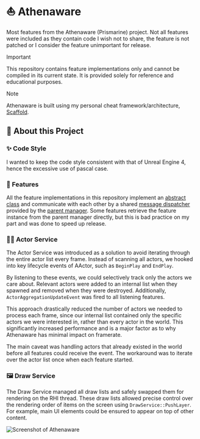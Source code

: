 # ⛵ Athenaware
Most features from the Athenaware (Prismarine) project. Not all features were included as they contain code I wish not to share, the feature is not patched or I consider the feature unimportant for release.

> [!IMPORTANT]
> This repository contains feature implementations only and cannot be compiled in its current state. It is provided solely for reference and educational purposes.

> [!NOTE]
> Athenaware is built using my personal cheat framework/architecture, [Scaffold](https://github.com/xeroconf/scaffold).


## 🧠 About this Project
### ✨ Code Style
I wanted to keep the code style consistent with that of Unreal Engine 4, hence the excessive use of pascal case.

### 🧩 Features
All the feature implementations in this repository implement an [abstract class](https://github.com/xeroconf/scaffold/blob/master/Core/Feature/Feature.h) and communicate with each other by a shared [message dispatcher](https://github.com/xeroconf/messenger) provided by the [parent manager](https://github.com/xeroconf/scaffold/blob/master/Core/Domain/Domain.h). Some features retrieve the feature instance from the parent manager directly, but this is bad practice on my part and was done to speed up release.

### 🧑‍🚀 Actor Service
The Actor Service was introduced as a solution to avoid iterating through the entire actor list every frame.
Instead of scanning all actors, we hooked into key lifecycle events of AActor, such as `BeginPlay` and `EndPlay`.

By listening to these events, we could selectively track only the actors we care about.
Relevant actors were added to an internal list when they spawned and removed when they were destroyed. Additionally, `ActorAggregationUpdateEvent` was fired to all listening features.

This approach drastically reduced the number of actors we needed to process each frame, since our internal list contained only the specific actors we were interested in, rather than every actor in the world. This significantly increased performance and is a major factor as to why Athenaware has minimal impact on framerate.

The main caveat was handling actors that already existed in the world before all features could receive the event. The workaround was to iterate over the actor list once when each feature started.

### 🖼️ Draw Service
The Draw Service managed all draw lists and safely swapped them for rendering on the RHI thread. These draw lists allowed precise control over the rendering order of items on the screen using `DrawService::PushLayer`. For example, main UI elements could be ensured to appear on top of other content.

![Screenshot of Athenaware](https://cdn.discordapp.com/attachments/1070231600979259392/1253985203253411972/SoTGame_8HMZRvCKxp.jpg?ex=68fa8b7a&is=68f939fa&hm=59235a31601c98d3fce5840d5c1288592570281627ced0ee02c5200f21287ea6)
